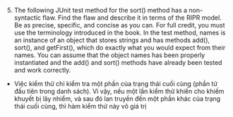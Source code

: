 5. The following JUnit test method for the sort() method has a non-syntactic flaw. Find the flaw and describe it in terms of the RIPR model. Be as precise, specific, and concise as you can. For full credit, you must use the terminology introduced in the book. In the test method, names is an instance of an object that stores strings and has methods add(), sort(), and getFirst(), which do exactly what you would expect from their names. You can assume that the object names has been properly instantiated and the add() and sort() methods have already been tested and work correctly.
- Việc kiểm thử chỉ kiểm tra một phần của trạng thái cuối cùng (phần tử đầu tiên trong danh sách). Vì vậy, nếu một lần kiểm thử khiến cho khiếm khuyết bị lây nhiểm, và sau đó lan truyền đến một phần khác của trạng thái cuối cùng, thì hàm kiểm thử này vô giá trị
